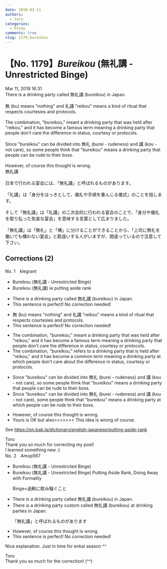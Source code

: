 ```yaml
---
date: 2018-03-11
authors:
  - toru
categories:
  - Essay
comments: true
slug: 1179_bureikou
---
```


# 【No. 1179】<strong><em>Bureikou</strong></em> (無礼講 - Unrestricted Binge)
<div class="date">Mar 11, 2018 16:31</div>
<div id="post"><div id="body_show_ori">
There is a drinking party called 無礼講 (bureikou) in Japan.<br/><br/>無 (bu) means "nothing" and 礼講 "reikou" means a kind of ritual that respects courtesies and protocols.<br/><br/>The combination, "bureikou," meant a drinking party that was held after "reikou," and it has become a famous term meaning a drinking party that people don't care the difference in status, courtesy or protocols.<br/><br/>Since "bureikou" can be divided into 無礼 (burei - rudeness) and 講 (kou - not care), so some people think that "bureikou" means a drinking party that people can be rude to their boss.<br/><br/>However, of course this thought is wrong.
</div></div>

<!-- more -->

<div id="post_ja"><div id="body_show_mo">
無礼講<br/><br/>日本で行われる宴会には、「無礼講」と呼ばれるものがあります。<br/><br/>「礼講」は「身分をはっきとして、儀礼や手順を重んじる儀式」のことを指します。<br/><br/>そして「無礼講」は「礼講」の二次会的に行われる宴会のことで、「身分や儀礼を取り払った気楽な宴会」を意味する言葉として広まりました。<br/><br/>「無礼講」は「無礼」と「構」に分けることができることから、「上司に無礼を働いても構わない宴会」と勘違いする人がいますが、間違っているので注意して下さい。
</div></div>

## Corrections (2)
<div id="block"><div class="first_name"> No. 1　<span class="just_name">klegrant</span></div><div id="block2">
<ul class="correction_field">
<li class="incorrect">Bureikou (無礼講 - Unrestricted Binge)</li>
<li class="corrected correct">
Bureikou (無礼講) ie putting aside rank
</li>
</ul>
<ul class="correction_field">
<li class="incorrect">There is a drinking party called 無礼講 (bureikou) in Japan.</li>
<li class="corrected perfect">This sentence is perfect! No correction needed!</li>
</ul>
<ul class="correction_field">
<li class="incorrect">無 (bu) means "nothing" and 礼講 "reikou" means a kind of ritual that respects courtesies and protocols.</li>
<li class="corrected perfect">This sentence is perfect! No correction needed!</li>
</ul>
<ul class="correction_field">
<li class="incorrect">The combination, "bureikou," meant a drinking party that was held after "reikou," and it has become a famous term meaning a drinking party that people don't care the difference in status, courtesy or protocols.</li>
<li class="corrected correct">
The combination, "bureikou," refers to a drinking party that is held after "reikou," and it has become a common term meaning a drinking party at which people don't care about the difference in status, courtesy or protocols.
</li>
</ul>
<ul class="correction_field">
<li class="incorrect">Since "bureikou" can be divided into 無礼 (burei - rudeness) and 講 (kou - not care), so some people think that "bureikou" means a drinking party that people can be rude to their boss.</li>
<li class="corrected correct">
Since "bureikou" can be divided into 無礼 (burei - rudeness) and 講 (kou - not care), some people think that "bureikou" means a drinking party at which people can be rude to their boss.
</li>
</ul>
<ul class="correction_field">
<li class="incorrect">However, of course this thought is wrong.</li>
<li class="corrected correct">
Yours is OK but also&gt;&gt;&gt;&gt;&gt;&gt;&gt; This idea is wrong of course.
</li>
</ul>
<p class="comment_small">
 See
 <a href="https://en.bab.la/dictionary/english-japanese/putting-aside-rank" target="_blank">
  https://en.bab.la/dictionary/english-japanese/putting-aside-rank
 </a>
</p>

</div><div class="name"><span class="just_name">Toru</span><br>
Thank you so much for correcting my post!<br/>I learned something new :)
</div>
</div>
<div id="block"><div class="first_name"> No. 2　<span class="just_name">Amop567</span></div><div id="block2">
<ul class="correction_field">
<li class="incorrect">Bureikou (無礼講 - Unrestricted Binge)</li>
<li class="corrected correct">
Bureikou (無礼講 - <span class="sline"><span class="f_red">Unrestricted Binge</span></span>) <span class="f_blue">Putting Aside Rank, Doing Away with Formality</span>
<p class="correction_comment">Binge=過剰に飲み騒ぐこと</p>
</li>
</ul>
<ul class="correction_field">
<li class="incorrect">There is a drinking party called 無礼講 (bureikou) in Japan.</li>
<li class="corrected correct">
There is a <span class="sline"><span class="f_red">drinking party</span></span> <span class="f_blue">custom</span> called 無礼講 (bureikou) <span class="f_blue">at drinking parties in </span>Japan.
<p class="correction_comment">「無礼講」と呼ばれるものがあります</p>
</li>
</ul>
<ul class="correction_field">
<li class="incorrect">However, of course this thought is wrong.</li>
<li class="corrected perfect">This sentence is perfect! No correction needed!</li>
</ul>
<p class="comment_small">
 Nice explanation. Just in time for enkai season ^^
</p>

</div><div class="name"><span class="just_name">Toru</span><br>
Thank you so much for the correction! (^^)
</div>
</div>

